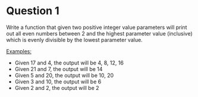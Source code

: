 # Question 1

Write a function that given two positive integer value parameters will print out all even numbers between 2 and the highest parameter value (inclusive) which is evenly divisible by the lowest parameter
value.

<ins>Examples:</ins>
- Given 17 and 4, the output will be 4, 8, 12, 16
- Given 21 and 7, the output will be 14
- Given 5 and 20, the output will be 10, 20
- Given 3 and 10, the output will be 6
- Given 2 and 2, the output will be 2